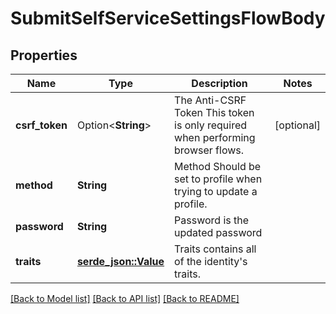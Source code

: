 # SubmitSelfServiceSettingsFlowBody

## Properties

Name | Type | Description | Notes
------------ | ------------- | ------------- | -------------
**csrf_token** | Option<**String**> | The Anti-CSRF Token  This token is only required when performing browser flows. | [optional]
**method** | **String** | Method  Should be set to profile when trying to update a profile. | 
**password** | **String** | Password is the updated password | 
**traits** | [**serde_json::Value**](.md) | Traits contains all of the identity's traits. | 

[[Back to Model list]](../README.md#documentation-for-models) [[Back to API list]](../README.md#documentation-for-api-endpoints) [[Back to README]](../README.md)


